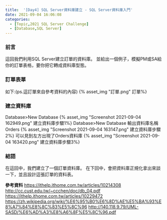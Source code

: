 ```yaml
---
title:  '[Day4] SQL Server資料庫建立 - SQL Server資料庫入門'
date: 2021-09-04 16:06:08
categories:
  - [Topic,2021 SQL Server Challenge]
  - [Database,SQL Server]
---
```


### 前言
這回我們利用SQL Server建立訂單的資料庫。
並給出一個例子，模擬PM或SA給你的訂單表格，要你把它轉成資料庫型態。

### 訂單表單
如下:(ps.這訂單來自參考資料的內容)
{% asset_img "訂單.png" 訂單%}

### 建立資料庫
Database>New Database
{% asset_img "Screenshot 2021-09-04 162949.png" 建立資料庫步驟1%}
Database>New Database
輸出資料庫名稱Orders
{% asset_img "Screenshot 2021-09-04 163147.png" 建立資料庫步驟2%}
可以見到左方出現了Orders資料庫
{% asset_img "Screenshot 2021-09-04 163420.png" 建立資料庫步驟3%}


### 結語
在這回中，我們建立了一個訂單資料庫。
在下回中，會把資料庫正規化拿出來談一下，並且設計這張訂單的資料表。


**參考資料**
https://ithelp.ithome.com.tw/articles/10214308
http://cc.cust.edu.tw/~ccchen/doc/db_04.pdf
https://ithelp.ithome.com.tw/articles/10229472
https://zh.wikipedia.org/wiki/%E6%95%B0%E6%8D%AE%E5%BA%93%E8%A7%84%E8%8C%83%E5%8C%96
http://140.118.9.79/UML-SASD/%E6%AD%A3%E8%A6%8F%E5%8C%96.pdf

